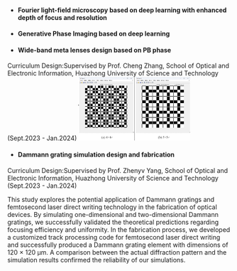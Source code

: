 - #### Fourier light-field microscopy based on deep learning with enhanced depth of focus and resolution

- #### Generative Phase Imaging based on deep learning

- #### Wide-band meta lenses design based on PB phase
Curriculum Design:Supervised by Prof. Cheng Zhang, School of Optical and Electronic Information, Huazhong University of Science and Technology (Sept.2023 - Jan.2024)
 <img src="static/assets/projimage/Dammann.jpg" alt="Project Image" style="max-width:50%; height:auto;" class="mt-3 mb-3">

- #### Dammann grating simulation design and fabrication
Curriculum Design:Supervised by Prof. Zhenyv Yang, School of Optical and Electronic Information, Huazhong University of Science and Technology (Sept.2023 - Jan.2024)

This study explores the potential application of Dammann gratings and femtosecond laser direct writing technology in the fabrication of optical devices. By simulating one-dimensional and two-dimensional Dammann gratings, we successfully validated the theoretical predictions regarding focusing efficiency and uniformity. In the fabrication process, we developed a customized track processing code for femtosecond laser direct writing and successfully produced a Dammann grating element with dimensions of 120 × 120 μm. A comparison between the actual diffraction pattern and the simulation results confirmed the reliability of our simulations.
